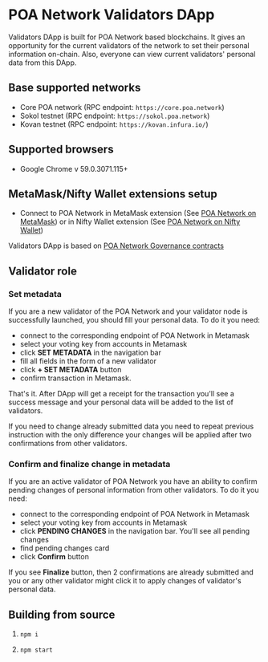 # POA Network Validators DApp

Validators DApp is built for POA Network based blockchains. It gives an opportunity for the current validators of the network to set their personal information on-chain. Also, everyone can view current validators' personal data from this DApp.

## Base supported networks

- Core POA network (RPC endpoint: `https://core.poa.network`)
- Sokol testnet (RPC endpoint: `https://sokol.poa.network`)
- Kovan testnet (RPC endpoint: `https://kovan.infura.io/`)

## Supported browsers

* Google Chrome v 59.0.3071.115+

## MetaMask/Nifty Wallet extensions setup

* Connect to POA Network in MetaMask extension (See [POA Network on MetaMask](https://github.com/poanetwork/wiki/wiki/POA-Network-on-MetaMask)) or in Nifty Wallet extension (See [POA Network on Nifty Wallet](https://github.com/poanetwork/wiki/wiki/POA-Network-on-Nifty-Wallet))

Validators DApp is based on [POA Network Governance contracts](https://github.com/poanetwork/poa-network-consensus-contracts)

## Validator role

### Set metadata
If you are a new validator of the POA Network and your validator node is successfully launched, you should fill your personal data. To do it you need:
- connect to the corresponding endpoint of POA Network in Metamask
- select your voting key from accounts in Metamask
- click **SET METADATA** in the navigation bar
- fill all fields in the form of a new validator
- click **+ SET METADATA** button
- confirm transaction in Metamask.

That's it. After DApp will get a receipt for the transaction you'll see a success message and your personal data will be added to the list of validators.

If you need to change already submitted data you need to repeat previous instruction with the only difference your changes will be applied after two confirmations from other validators.

### Confirm and finalize change in metadata
If you are an active validator of POA Network you have an ability to confirm pending changes of personal information from other validators. To do it you need:
- connect to the corresponding endpoint of POA Network in Metamask
- select your voting key from accounts in Metamask
- click **PENDING CHANGES** in the navigation bar. You'll see all pending changes
- find pending changes card
- click **Confirm** button

If you see **Finalize** button, then 2 confirmations are already submitted and you or any other validator might click it to apply changes of validator's personal data.

## Building from source

1) `npm i`

2) `npm start`
